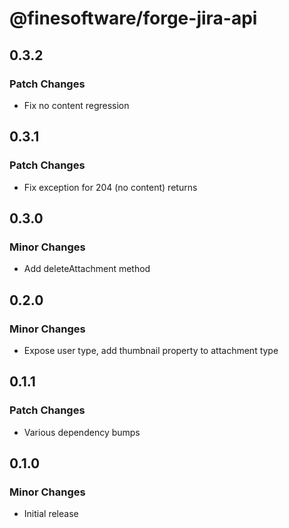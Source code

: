 # @finesoftware/forge-jira-api

## 0.3.2

### Patch Changes

-   Fix no content regression

## 0.3.1

### Patch Changes

-   Fix exception for 204 (no content) returns

## 0.3.0

### Minor Changes

-   Add deleteAttachment method

## 0.2.0

### Minor Changes

-   Expose user type, add thumbnail property to attachment type

## 0.1.1

### Patch Changes

-   Various dependency bumps

## 0.1.0

### Minor Changes

-   Initial release
